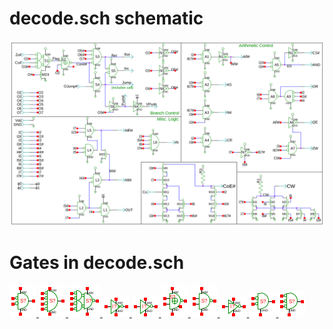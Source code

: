 # decode.sch schematic
![decode.sch](decode.png)
# Gates in decode.sch
[ ![nor.sym](../sym/nor.png) ](nor.html)
[ ![nor4.sym](../sym/nor4.png) ](nor4.html)
[ ![nandor.sym](../sym/nandor.png) ](nandor.html)
[ ![cnot.sym](../sym/cnot.png) ](cnot.html)
[ ![not.sym](../sym/not.png) ](not.html)
[ ![xnor.sym](../sym/xnor.png) ](xnor.html)
[ ![nand.sym](../sym/nand.png) ](nand.html)
[ ![notp.sym](../sym/notp.png) ](notp.html)
[ ![norod.sym](../sym/norod.png) ](norod.html)
[ ![nor3od.sym](../sym/nor3od.png) ](nor3od.html)
